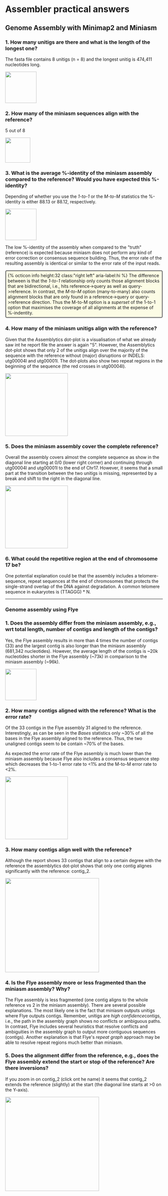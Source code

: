 # Assembler practical answers

## Genome Assembly with Minimap2 and Miniasm

### 1. How many unitigs are there and what is the length of the longest one?

The fasta file contains 8 unitigs (n = 8) and the longest unitig is 474,411 nucleotides long.

<img src="figures/A25.png" height="100px">

### 2. How many of the miniasm sequences align with the reference?

5 out of 8

<img src="figures/A26.png" height="80px">

### 3. What is the average %-identity of the miniasm assembly compared to the reference? Would you have expected this %-identity?

Depending of whether you use the <i>1-to-1</i> or the <i>M-to-M</i> statistics the %-identity is either 88.13 or 88.12, respectively.

<img src="figures/A27.png" height="100px">

The low %-identity of the assembly when compared to the "truth" (reference) is expected because miniasm does not perform any kind of error correction or consensus sequence building. Thus, the error rate of the resulting assembly is identical or similar to the error rate of the input reads.

<div style="background-color:#fcfce5;border-radius:5px;border-style:solid;border-color:gray;padding:5px">
  {% octicon info height:32 class:"right left" aria-label:hi %}
  The difference between is that the <i>1-to-1</i> relationship only counts those alignment blocks that are bidirectional, i.e., hits reference->query as well as query->reference. In contrast, the <i>M-to-M</i> option (many-to-many) also counts alignment blocks that are only found in a reference->query or query->reference direction. Thus the M-to-M option is a <i>superset</i> of the 1-to-1 option that maximises the coverage of all alignments at the expense of %-indentity.
</div>

### 4. How many of the miniasm unitigs align with the reference?

Given that the Assemblytics dot-plot is a visualisation of what we already saw int he report file the answer is again "5". However, the Assemblytics dot-plot shows that only 2 of the unitigs align over the majority of the sequence with the reference without (major) disruptions or INDELS: utg00004l and utg00001l. The dot-plots also show two repeat regions in the beginning of the sequence (the red crosses in utg00004l).

<img src="figures/A28.png" height="200px">


### 5. Does the miniasm assembly cover the complete reference?

Overall the assembly covers almost the complete sequence as show in the diagonal line starting at 0/0 (lower right corner) and continuing through utg00004l and utg00001l to the end of Chr17. However, it seems that a small part at the transition between the two unitigs is missing, represented by a break and shift to the right in the diagonal line.

<img src="figures/A29.png" height="200px">

### 6. What could the repetitive region at the end of chromosome 17 be?

One potential explanation could be that the assembly includes a telomere-sequence, repeat sequences at the end of chromosomes that protects the single-strand overlap of the DNA against degradation. A common telomere sequence in eukaryotes is (TTAGGG) * N.

----

### Genome assembly using Flye

### 1. Does the assembly differ from the miniasm assembly, e.g., wrt total length, number of contigs and length of the contigs?

Yes, the Flye assembly results in more than 4 times the number of contigs (33) and the largest contig is also longer than the miniasm assembly (681,342 nucleotides). However, the average length of the contigs is ~20k nucleotides shorter in the Flye assembly (~73k) in comparison to the miniasm assembly (~96k).

<img src="figures/A30.png" height="100px">

### 2. How many contigs aligned with the reference? What is the error rate?

Of the 33 contigs in the Flye assembly 31 aligned to the reference. Interestingly, as can be seen in the <i>Bases</i> statistics only ~30% of all the bases in the Flye assembly aligned to the reference. Thus, the two unaligned contigs seem to be contain ~70% of the bases.

As expected the error rate of the Flye assembly is much lower than the miniasm assembly because Flye also includes a consensus sequence step which decreases the 1-to-1 error rate to <1% and the M-to-M error rate to <2%.

<img src="figures/A31.png" height="200px">

### 3. How many contigs align well with the reference?

Although the report shows 33 contigs that align to a certain degree with the reference the assemblytics dot-plot shows that only one contig alignes significantly with the reference: contig_2.

<img src="figures/A32.png" height="300px">

### 4. Is the Flye assembly more or less fragmented than the miniasm assembly? Why?

The Flye assembly is less fragmented (one contig aligns to the whole reference vs 2 in the miniasm assembly). There are several possible explanations. The most likely one is the fact that miniasm outputs unitigs where Flye outputs contigs. Remember, unitigs are <i>high confidence</i>contigs, i.e., the path in the assembly graph shows no conflicts or ambiguous paths. In contrast, Flye includes several heuristics that resolve conflicts and ambiguities in the assembly graph to output more contiguous sequences (contigs). Another explanation is that Flye's <i>repeat graph</i> approach may be able to resolve repeat regions much better than miniasm.

### 5. Does the alignment differ from the reference, e.g., does the Flye assembly extend the start or stop of the reference? Are there inversions?

If you zoom in on contig_2 (click ont he name) it seems that contig_2 extends the reference (slightly) at the start (the diagonal line starts at >0 on the Y-axis).

<img src="figures/A33.png" height="300px">


